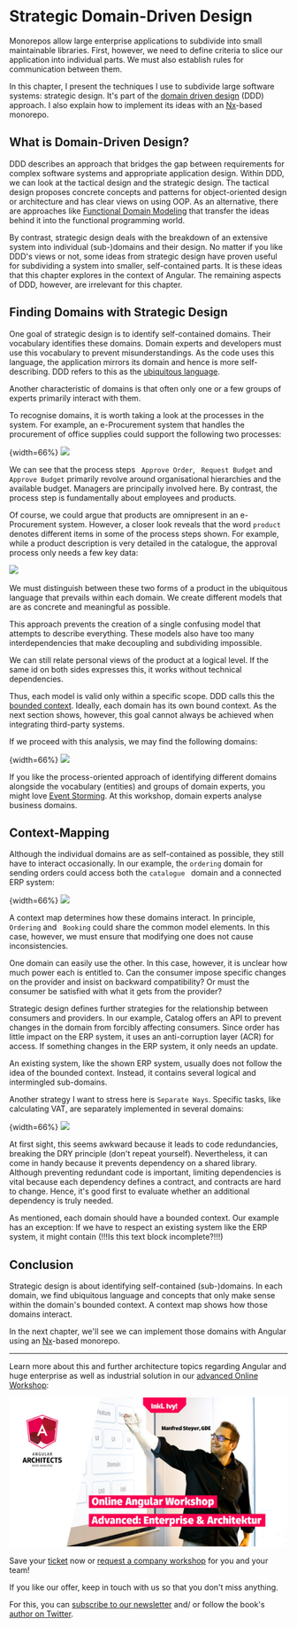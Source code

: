 # Strategic Domain-Driven Design

Monorepos allow large enterprise applications to subdivide into small maintainable libraries. First, however, we need to define criteria to slice our application into individual parts. We must also establish rules for communication between them.

In this chapter, I present the techniques I use to subdivide large software systems: strategic design. It's part of the [domain driven design](https://www.amazon.de/Domain-Driven-Design-Tackling-Complexity-Software/dp/0321125215/ref=sr_1_3?ie=UTF8&qid=1551688461&sr=8-3&keywords=ddd) (DDD) approach. I also explain how to implement its ideas with an [Nx](https://nx.dev/)-based monorepo.

## What is Domain-Driven Design?

DDD describes an approach that bridges the gap between requirements for complex software systems and appropriate application design. Within DDD, we can look at the tactical design and the strategic design. The tactical design proposes concrete concepts and patterns for object-oriented design or architecture and has clear views on using OOP. As an alternative, there are approaches like [Functional Domain Modeling](https://pragprog.com/book/swdddf/domain-modeling-made-functional) that transfer the ideas behind it into the functional programming world.

By contrast, strategic design deals with the breakdown of an extensive system into individual (sub-)domains and their design. No matter if you like DDD's views or not, some ideas from strategic design have proven useful for subdividing a system into smaller, self-contained parts. It is these ideas that this chapter explores in the context of Angular. The remaining aspects of DDD, however, are irrelevant for this chapter.

## Finding Domains with Strategic Design

One goal of strategic design is to identify self-contained domains. Their vocabulary identifies these domains. Domain experts and developers must use this vocabulary to prevent misunderstandings. As the code uses this language, the application mirrors its domain and hence is more self-describing. DDD refers to this as the [ubiquitous language](https://martinfowler.com/bliki/UbiquitousLanguage.html).

Another characteristic of domains is that often only one or a few groups of experts primarily interact with them.

To recognise domains, it is worth taking a look at the processes in the system. For example, an e-Procurement system that handles the procurement of office supplies could support the following two processes:

{width=66%}
![](images/2019-03-04-10-09-15.png)

We can see that the process steps `` Approve Order``, `` Request Budget`` and `` Approve Budget`` primarily revolve around organisational hierarchies and the available budget. Managers are principally involved here. By contrast, the process step is fundamentally about employees and products.

Of course, we could argue that products are omnipresent in an e-Procurement system. However, a closer look reveals that the word ``product`` denotes different items in some of the process steps shown. For example, while a product description is very detailed in the catalogue, the approval process only needs a few key data:

![](images/2019-03-04-10-15-14.png)

We must distinguish between these two forms of a product in the ubiquitous language that prevails within each domain. We create different models that are as concrete and meaningful
 as possible.

This approach prevents the creation of a single confusing model that attempts to describe everything. These models also have too many interdependencies that make decoupling and subdividing impossible.


We can still relate personal views of the product at a logical level. If the same id on both sides expresses this, it works without technical dependencies.

Thus, each model is valid only within a specific scope. DDD calls this the [bounded context](https://martinfowler.com/bliki/BoundedContext.html). Ideally, each domain has its own bound context. As the next section shows, however, this goal cannot always be achieved when integrating third-party systems.

If we proceed with this analysis, we may find the following domains:

{width=66%}
![](images/2019-03-04-14-15-10.png)

If you like the process-oriented approach of identifying different domains alongside the vocabulary (entities) and groups of domain experts, you might love [Event Storming](https://www.eventstorming.com). At this workshop, domain experts analyse business domains.

## Context-Mapping

Although the individual domains are as self-contained as possible, they still have to interact occasionally. In our example, the ``ordering`` domain for sending orders could access both the ``catalogue `` domain and a connected ERP system:

{width=66%}
![](images/2019-03-04-10-26-54.png)

A context map determines how these domains interact. In principle, 
``Ordering`` and `` Booking`` could share the common model elements. In this case, however, we must ensure that modifying one does not cause inconsistencies.

One domain can easily use the other. In this case, however, it is unclear how much power each is entitled to. Can the consumer impose specific changes on the provider and insist on backward compatibility? Or must the consumer be satisfied with what it gets from the provider?

Strategic design defines further strategies for the relationship between consumers and providers. In our example, Catalog offers an API to prevent changes in the domain from forcibly affecting consumers. Since order has little impact on the ERP system, it uses an anti-corruption layer (ACR) for access. If something changes in the ERP system, it only needs an update.

An existing system, like the shown ERP system, usually does not follow the idea of the bounded context. Instead, it contains several logical and intermingled sub-domains.

Another strategy I want to stress here is ``Separate Ways``. Specific tasks, like calculating VAT, are separately implemented in several domains:

{width=66%}
![](images/2019-03-04-13-59-17.png)

At first sight, this seems awkward because it leads to code redundancies, breaking the DRY principle (don't repeat yourself). Nevertheless, it can come in handy because it prevents dependency on a shared library. Although preventing redundant code is important, limiting dependencies is vital because each dependency defines a contract, and contracts are hard to change. Hence, it's good first to evaluate whether an additional dependency is truly needed.

As mentioned, each domain should have a bounded context. Our example has an exception: If we have to respect an existing system like the ERP system, it might contain (!!!Is this text block incomplete?!!!)

## Conclusion

Strategic design is about identifying self-contained (sub-)domains. In each domain, we find ubiquitous language and concepts that only make sense within the domain's bounded context. A context map shows how those domains interact.

In the next chapter, we'll see we can implement those domains with Angular using an [Nx](https://nx.dev/)-based monorepo.


---

Learn more about this and further architecture topics regarding Angular and huge enterprise as well as industrial solution in our [advanced Online Workshop](https://www.angulararchitects.io/schulungen/advanced-angular-enterprise-anwendungen-und-architektur/):

![Advanced Angular Workshop](images/Juni4.jpg)

Save your [ticket](https://www.angulararchitects.io/schulungen/advanced-angular-enterprise-anwendungen-und-architektur) now or [request a company workshop](https://www.angulararchitects.io/schulungen/advanced-angular-enterprise-anwendungen-und-architektur) for you and your team!

If you like our offer, keep in touch with us so that you don't miss anything.

For this, you can [subscribe to our newsletter](https://www.angulararchitects.io/subscribe/) and/ or follow the book's [author on Twitter](https://twitter.com/ManfredSteyer).



